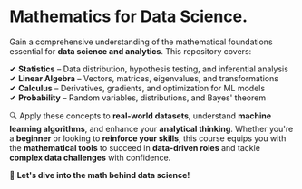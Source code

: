 # Mathematics for Data Science.
Gain a comprehensive understanding of the mathematical foundations essential for **data science and analytics**. This repository covers:

✔ **Statistics** – Data distribution, hypothesis testing, and inferential analysis  
✔ **Linear Algebra** – Vectors, matrices, eigenvalues, and transformations  
✔ **Calculus** – Derivatives, gradients, and optimization for ML models  
✔ **Probability** – Random variables, distributions, and Bayes' theorem  

🔍 Apply these concepts to **real-world datasets**, understand **machine learning algorithms**, and enhance your **analytical thinking**. Whether you're a **beginner** or looking to **reinforce your skills**, this course equips you with the **mathematical tools** to succeed in **data-driven roles** and tackle **complex data challenges** with confidence.

🚀 **Let's dive into the math behind data science!**